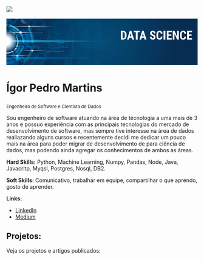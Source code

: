 [![](https://img.shields.io/badge/python-3.7+-blue.svg)](https://www.python.org/downloads/release/python-365/)

<p align="center">
  <img src="https://github.com/igooruh/data-science/blob/main/banner.png" >
</p>

# Ígor Pedro Martins
<sub>Engenheiro de Software e Cientista de Dados</sub>

Sou engenheiro de software atuando na área de técnologia a uma mais de 3 anos e possuo experiência 
com as principais tecnologias do mercado de desenvolvimento de software, mas sempre tive interesse
na área de dados realiazando alguns cursos e recentemente decidi me dedicar um pouco mais na área
para poder migrar de desenvolvimento de para ciência de dados, mas podendo ainda agregar os
conhecimentos de ambos as áreas.

**Hard Skills:** Python, Machine Learning, Numpy, Pandas, Node, Java, Javacritp, Myqsl, Postgres, Nosql, DB2.

**Soft Skills:** Comunicativo, trabalhar em equipe, compartilhar o que aprendo, gosto de aprender.

**Links:**
* [LinkedIn](https://www.linkedin.com/in/igor-pedro-martins-igooruh)
* [Medium](https://medium.com/@gorpedromartins)


## Projetos:
Veja os projetos e artigos publicados:
